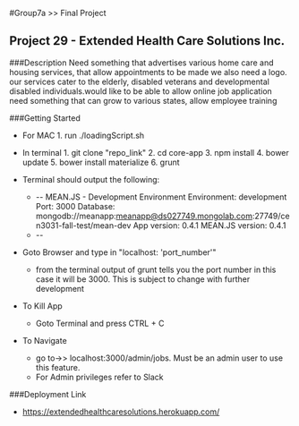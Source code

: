 #Group7a >> Final Project
## Project 29 - Extended Health Care Solutions Inc.

###Description
  Need something that advertises various home care and housing services, that allow appointments to be made we also need a logo. our services cater to the elderly, disabled veterans and developmental disabled individuals.would like to be able to allow online job application need something that can grow to various states, allow employee training

###Getting Started
* For MAC
        1. run ./loadingScript.sh
* In terminal
        1. git clone "repo_link"
        2. cd core-app
        3. npm install
        4. bower update
        5. bower install materialize
        6. grunt

* Terminal should output the following:
    * --
    MEAN.JS - Development Environment
    Environment:			development
    Port:				3000
    Database:				mongodb://meanapp:meanapp@ds027749.mongolab.com:27749/cen3031-fall-test/mean-dev
    App version:			0.4.1
    MEAN.JS version:			0.4.1
    * --
* Goto Browser and type in "localhost: 'port_number'"
	- from the terminal output of grunt tells you the port number in this case it will be 3000. This is subject to change with further development
* To Kill App
   * Goto Terminal and press CTRL + C

* To Navigate
  * go to->> localhost:3000/admin/jobs. Must be an admin user to use this feature.
  * For Admin privileges refer to Slack
 
###Deployment Link
 * https://extendedhealthcaresolutions.herokuapp.com/
